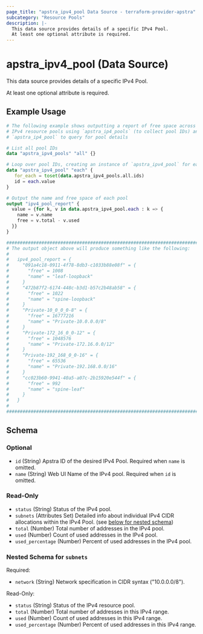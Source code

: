 ```yaml
---
page_title: "apstra_ipv4_pool Data Source - terraform-provider-apstra"
subcategory: "Resource Pools"
description: |-
  This data source provides details of a specific IPv4 Pool.
  At least one optional attribute is required.
---
```


# apstra_ipv4_pool (Data Source)

This data source provides details of a specific IPv4 Pool.

At least one optional attribute is required.


## Example Usage

```terraform
# The following example shows outputting a report of free space across all
# IPv4 resource pools using `apstra_ip4_pools` (to collect pool IDs) and
# `apstra_ip4_pool` to query for pool details

# List all pool IDs
data "apstra_ipv4_pools" "all" {}

# Loop over pool IDs, creating an instance of `apstra_ipv4_pool` for each.
data "apstra_ipv4_pool" "each" {
   for_each = toset(data.apstra_ipv4_pools.all.ids)
   id = each.value
}

# Output the name and free space of each pool
output "ipv4_pool_report" {
  value = {for k, v in data.apstra_ipv4_pool.each : k => {
    name = v.name
    free = v.total - v.used
  }}
}

############################################################################
# The output object above will produce something like the following:
#
#   ipv4_pool_report = {
#     "091a4c18-0911-4f78-8db3-c1033b88e08f" = {
#       "free" = 1008
#       "name" = "leaf-loopback"
#     }
#     "472b87f2-6174-448c-b3d1-b57c2b48ab58" = {
#       "free" = 1022
#       "name" = "spine-loopback"
#     }
#     "Private-10_0_0_0-8" = {
#       "free" = 16777216
#       "name" = "Private-10.0.0.0/8"
#     }
#     "Private-172_16_0_0-12" = {
#       "free" = 1048576
#       "name" = "Private-172.16.0.0/12"
#     }
#     "Private-192_168_0_0-16" = {
#       "free" = 65536
#       "name" = "Private-192.168.0.0/16"
#     }
#     "cc023b60-9941-40a5-a07c-2b15920e544f" = {
#       "free" = 992
#       "name" = "spine-leaf"
#     }
#   }
#
############################################################################
```

<!-- schema generated by tfplugindocs -->
## Schema

### Optional

- `id` (String) Apstra ID of the desired IPv4 Pool. Required when `name` is omitted.
- `name` (String) Web UI Name of the IPv4 pool. Required when `id` is omitted.

### Read-Only

- `status` (String) Status of the IPv4 pool.
- `subnets` (Attributes Set) Detailed info about individual IPv4 CIDR allocations within the IPv4 Pool. (see [below for nested schema](#nestedatt--subnets))
- `total` (Number) Total number of addresses in the IPv4 pool.
- `used` (Number) Count of used addresses in the IPv4 pool.
- `used_percentage` (Number) Percent of used addresses in the IPv4 pool.

<a id="nestedatt--subnets"></a>
### Nested Schema for `subnets`

Required:

- `network` (String) Network specification in CIDR syntax ("10.0.0.0/8").

Read-Only:

- `status` (String) Status of the IPv4 resource pool.
- `total` (Number) Total number of addresses in this IPv4 range.
- `used` (Number) Count of used addresses in this IPv4 range.
- `used_percentage` (Number) Percent of used addresses in this IPv4 range.
